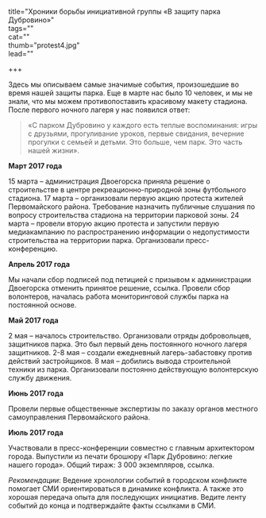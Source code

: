 title="Хроники борьбы инициативной группы «В защиту парка Дубровино»"  
tags=""  
cat=""  
thumb="protest4.jpg"  
lead=""  

+++

Здесь мы описываем самые значимые события, произошедшие во время нашей защиты парка. Еще в марте нас было 10 человек, и мы не знали, что мы можем противопоставить красивому макету стадиона. После первого ночного лагеря у нас появился ответ: 

>«С парком Дубровино у каждого есть теплые воспоминания: игры с друзьями, прогуливание уроков, первые свидания, вечерние прогулки с семьей и детьми. Это больше, чем парк. Это часть нашей жизни».

**Март 2017 года**

15 марта – администрация Двоегорска приняла решение о строительстве в центре рекреационно-природной зоны футбольного стадиона.
17 марта – организовали первую акцию протеста жителей Первомайского района. Требование назначить публичные слушания по вопросу строительства стадиона на территории парковой зоны.
24 марта – провели вторую акцию протеста и запустили первую медиакампанию по распространению информации о недопустимости строительства на территории парка. Организовали пресс-конференцию.

**Апрель 2017 года**

Мы начали сбор подписей под петицией с призывом к администрации Двоегорска отменить принятое решение, ccылка.
Провели сбор волонтеров, началась работа мониторинговой службы парка на постоянной основе.

**Май 2017 года**

2 мая – началось строительство. Организовали отряды добровольцев, защитников парка. Это был первый день постоянного ночного лагеря защитников.
2-8 мая – создали ежедневный лагерь-забастовку против действий застройщиков.
8 мая – добились вывода строительной техники из парка.
Организовали постоянно действующую волонтерскую службу движения.

**Июнь 2017 года**

Провели первые общественные экспертизы по заказу органов местного самоуправления Первомайского района.

**Июль 2017 года**

Участвовали в пресс-конференции совместно с главным архитектором города. Выпустили из печати брошюру «Парк Дубровино: легкие нашего города». Общий тираж: 3 000 экземпляров, ccылка.

*Рекомендации*: Ведение хронологии событий в городском конфликте помогает СМИ ориентироваться в динамике конфликта. А также это хорошая передача опыта для последующих инициатив. Ведите ленту событий до конца и подтверждайте факты ссылками в СМИ.
